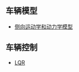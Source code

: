 ## 车辆模型
- [侧向运动学和动力学模型](https://blog.csdn.net/TeenLucifer/article/details/139275063?spm=1001.2014.3001.5501)

## 车辆控制
- [LQR](https://blog.csdn.net/TeenLucifer/article/details/139451886?spm=1001.2014.3001.5501)